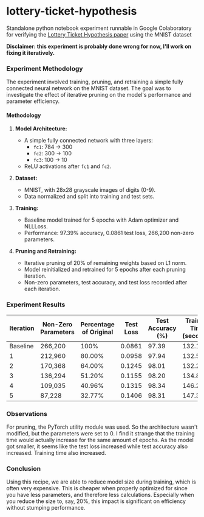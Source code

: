 # lottery-ticket-hypothesis
Standalone python notebook experiment runnable in Google Colaboratory for verifying the [Lottery Ticket Hypothesis paper](https://arxiv.org/abs/1803.03635) using the MNIST dataset

**Disclaimer: this experiment is probably done wrong for now, I'll work on fixing it iteratively.** 

### Experiment Methodology

The experiment involved training, pruning, and retraining a simple fully connected neural network on the MNIST dataset. The goal was to investigate the effect of iterative pruning on the model's performance and parameter efficiency.

#### Methodology

1. **Model Architecture:**
   - A simple fully connected network with three layers: 
     - `fc1`: 784 → 300
     - `fc2`: 300 → 100
     - `fc3`: 100 → 10
   - ReLU activations after `fc1` and `fc2`.

2. **Dataset:**
   - MNIST, with 28x28 grayscale images of digits (0-9).
   - Data normalized and split into training and test sets.

3. **Training:**
   - Baseline model trained for 5 epochs with Adam optimizer and NLLLoss.
   - Performance: 97.39% accuracy, 0.0861 test loss, 266,200 non-zero parameters.

4. **Pruning and Retraining:**
   - Iterative pruning of 20% of remaining weights based on L1 norm.
   - Model reinitialized and retrained for 5 epochs after each pruning iteration.
   - Non-zero parameters, test accuracy, and test loss recorded after each iteration.

### Experiment Results

| **Iteration** | **Non-Zero Parameters** | **Percentage of Original** | **Test Loss** | **Test Accuracy (%)** | **Training Time (seconds)** |
|---------------|-------------------------|----------------------------|---------------|-----------------------|-----------------------------|
| Baseline      | 266,200                 | 100%                       | 0.0861        | 97.39                 | 132.15                      |
| 1             | 212,960                 | 80.00%                     | 0.0958        | 97.94                 | 132.57                      |
| 2             | 170,368                 | 64.00%                     | 0.1245        | 98.01                 | 132.28                      |
| 3             | 136,294                 | 51.20%                     | 0.1155        | 98.20                 | 134.89                      |
| 4             | 109,035                 | 40.96%                     | 0.1315        | 98.34                 | 146.25                      |
| 5             | 87,228                  | 32.77%                     | 0.1406        | 98.31                 | 147.35                      |


### Observations

For pruning, the PyTorch utility module was used. So the architecture wasn't modified, but the parameters were set to 0. I find it strange that the training time would actually increase for the same amount of epochs. As the model got smaller, it seems like the test loss increased while test accuracy also increased. Training time also increased. 

### Conclusion

Using this recipe, we are able to reduce model size during training, which is often very expensive. This is cheaper when properly optimized for since you have less parameters, and therefore less calculations. Especially when you reduce the size to, say, 20%, this impact is significant on efficiency without stumping performance.
